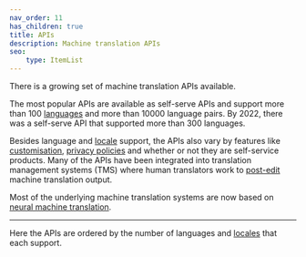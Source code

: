 ```yaml
---
nav_order: 11
has_children: true
title: APIs
description: Machine translation APIs
seo:
    type: ItemList
---
```


There is a growing set of machine translation APIs available.

The most popular APIs are available as self-serve APIs and support more than 100 [languages](/languages/languages.md) and more than 10000 language pairs.
By 2022, there was a self-serve API that supported more than 300 languages.

Besides language and [locale](/building-and-research/locale.md) support, the APIs also vary by features like [customisation](/building-and-research/customisation.md), [privacy policies](/industry/data-confidentiality.md) and whether or not they are self-service products.
Many of the APIs have been integrated into translation management systems (TMS) where human translators work to [post-edit](https://machinetranslate.org/post-editing) machine translation output.

Most of the underlying machine translation systems are now based on [neural machine translation](/approaches/neural-machine-translation.md).

---

Here the APIs are ordered by the number of languages and [locales](/applications/advanced-concepts/locale.md) that each support.

